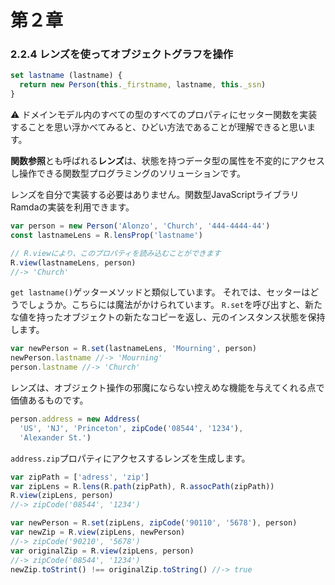 # 第２章

### 2.2.4 レンズを使ってオブジェクトグラフを操作

```js
set lastname (lastname) {
  return new Person(this._firstname, lastname, this._ssn)
}
```
⚠️ ドメインモデル内のすべての型のすべてのプロパティにセッター関数を実装することを思い浮かべてみると、ひどい方法であることが理解できると思います。

**関数参照**とも呼ばれる**レンズ**は、状態を持つデータ型の属性を不変的にアクセスし操作できる関数型プログラミングのソリューションです。

レンズを自分で実装する必要はありません。関数型JavaScriptライブラリRamdaの実装を利用できます。

```js
var person = new Person('Alonzo', 'Church', '444-4444-44')
const lastnameLens = R.lensProp('lastname')

// R.viewにより、このプロパティを読み込むことができます
R.view(lastnameLens, person)
//-> 'Church'
```

`get lastname()`ゲッターメソッドと類似しています。
それでは、セッターはどうでしょうか。こちらには魔法がかけられています。
`R.set`を呼び出すと、新たな値を持ったオブジェクトの新たなコピーを返し、元のインスタンス状態を保持します。

```js
var newPerson = R.set(lastnameLens, 'Mourning', person)
newPerson.lastname //-> 'Mourning'
person.lastname //-> 'Church'
```

レンズは、オブジェクト操作の邪魔にならない控えめな機能を与えてくれる点で価値あるものです。

```js
person.address = new Address(
  'US', 'NJ', 'Princeton', zipCode('08544', '1234'),
  'Alexander St.')
```

`address.zip`プロパティにアクセスするレンズを生成します。

```js
var zipPath = ['adress', 'zip']
var zipLens = R.lens(R.path(zipPath), R.assocPath(zipPath))
R.view(zipLens, person)
//-> zipCode('08544', '1234')
```
```js
var newPerson = R.set(zipLens, zipCode('90110', '5678'), person)
var newZip = R.view(zipLens, newPerson)
//-> zipCode('90210', '5678')
var originalZip = R.view(zipLens, person)
//-> zipCode('08544', '1234')
newZip.toStrint() !== originalZip.toString() //-> true
```

